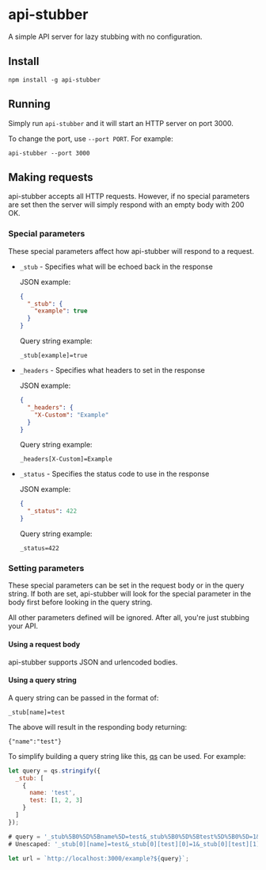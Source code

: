 # api-stubber

A simple API server for lazy stubbing with no configuration.

## Install

```
npm install -g api-stubber
```

## Running

Simply run `api-stubber` and it will start an HTTP server on port 3000.

To change the port, use `--port PORT`. For example:

```
api-stubber --port 3000
```

## Making requests

api-stubber accepts all HTTP requests. However, if no special parameters are set then the server will simply respond with an empty body with 200 OK.

### Special parameters

These special parameters affect how api-stubber will respond to a request.

- `_stub` - Specifies what will be echoed back in the response

  JSON example:

  ```json
  {
    "_stub": {
      "example": true
    }
  }
  ```

  Query string example:

  ```
  _stub[example]=true
  ```

- `_headers` - Specifies what headers to set in the response

  JSON example:

  ```json
  {
    "_headers": {
      "X-Custom": "Example"
    }
  }
  ```

  Query string example:

  ```
  _headers[X-Custom]=Example
  ```

- `_status` - Specifies the status code to use in the response

  JSON example:

  ```json
  {
    "_status": 422
  }
  ```

  Query string example:

  ```
  _status=422
  ```

### Setting parameters

These special parameters can be set in the request body or in the query string. If both are set, api-stubber will look for the special parameter in the body first before looking in the query string.

All other parameters defined will be ignored. After all, you're just stubbing your API.

#### Using a request body

api-stubber supports JSON and urlencoded bodies.

#### Using a query string

A query string can be passed in the format of:
```
_stub[name]=test
```

The above will result in the responding body returning:
```
{"name":"test"}
```

To simplify building a query string like this, [qs](https://www.npmjs.com/package/qs) can be used. For example:

```js
let query = qs.stringify({
  _stub: [
    {
      name: 'test',
      test: [1, 2, 3]
    }
  ]
});

# query = '_stub%5B0%5D%5Bname%5D=test&_stub%5B0%5D%5Btest%5D%5B0%5D=1&_stub%5B0%5D%5Btest%5D%5B1%5D=2&_stub%5B0%5D%5Btest%5D%5B2%5D=3'
# Unescaped: '_stub[0][name]=test&_stub[0][test][0]=1&_stub[0][test][1]=2&_stub[0][test][2]=3'

let url = `http://localhost:3000/example?${query}`;
```
